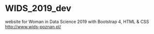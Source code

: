 # WIDS_2019_dev
website for Woman in Data Science 2019
with Bootstrap 4, HTML & CSS
http://www.wids-poznan.pl/
